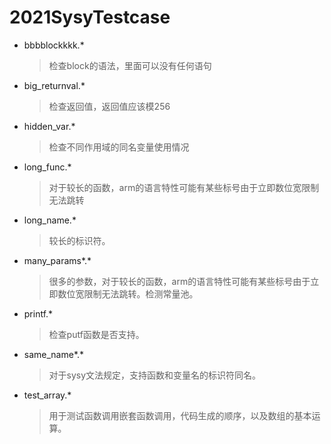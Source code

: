 # 2021SysyTestcase



- bbbblockkkk.* 

  >检查block的语法，里面可以没有任何语句

- big_returnval.*

  >检查返回值，返回值应该模256

- hidden_var.*

  > 检查不同作用域的同名变量使用情况

- long_func.*

  > 对于较长的函数，arm的语言特性可能有某些标号由于立即数位宽限制无法跳转

- long_name.*

  > 较长的标识符。

- many_params\*.*

  > 很多的参数，对于较长的函数，arm的语言特性可能有某些标号由于立即数位宽限制无法跳转。检测常量池。

- printf.*

  > 检查putf函数是否支持。

- same_name*.\*

  > 对于sysy文法规定，支持函数和变量名的标识符同名。

- test_array.*

  > 用于测试函数调用嵌套函数调用，代码生成的顺序，以及数组的基本运算。

